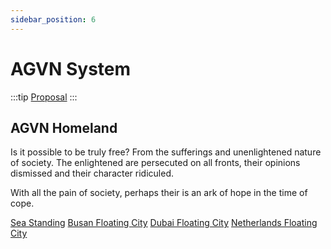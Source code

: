 ```yaml
---
sidebar_position: 6
---
```


# AGVN System

:::tip
[Proposal](https://drive.google.com/file/d/1piedylzLZ68xAg4_7ezkqDNWzt_sUgW8/view?usp=share_link)
:::

## AGVN Homeland

Is it possible to be truly free? From the sufferings and unenlightened nature of society.
The enlightened are persecuted on all fronts, their opinions dismissed and their character ridiculed.

With all the pain of society, perhaps their is an ark of hope in the time of cope.

[Sea Standing](https://www.seasteading.org/)
[Busan Floating City](https://www.cnbc.com/2022/04/26/worlds-first-floating-city-prototype-busan-south-korea.html)
[Dubai Floating City](https://www.thenationalnews.com/uae/environment/world-s-first-floating-city-could-soon-become-a-reality-abu-dhabi-forum-hears-1.977243)
[Netherlands Floating City](https://www.atlasobscura.com/articles/floating-houses-netherlands)
